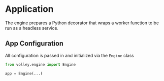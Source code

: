 # Application

The engine prepares a Python decorator that wraps a worker function to be run as a headless service.

## App Configuration

All configuration is passed in and initialized via the `Engine` class

```python hl_lines="3"
from volley.engine import Engine

app = Engine(...)
```


